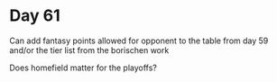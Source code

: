 # Day 61


Can add fantasy points allowed for opponent to the table from day 59 and/or the tier list from the borischen work

Does homefield matter for the playoffs?